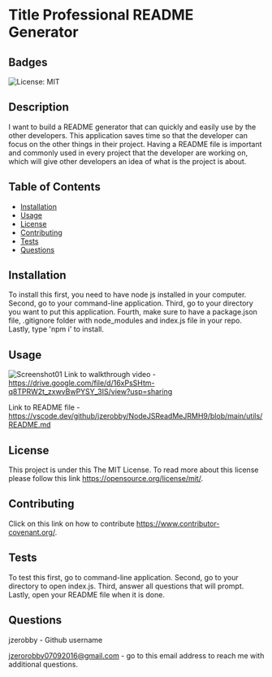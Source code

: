 # Title Professional README Generator

  ## Badges
  ![License: MIT](https://img.shields.io/badge/License-MIT-yellow.svg)

  ## Description
  I want to build a README generator that can quickly and easily use by the other developers. This application saves time so that the developer can focus on the other things in their project. Having a README file is important and commonly used in every project that the developer are working on, which will give other developers an idea of what is the project is about.

  ## Table of Contents
  
  - [Installation](#installation)
  - [Usage](#usage)
  - [License](#license)
  - [Contributing](#contributing)
  - [Tests](#tests)
  - [Questions](#questions)
  
  ## Installation
  To install this first, you need to have node js installed in your computer. Second, go to your command-line application. Third, go to your directory you want to put this application. Fourth, make sure to have a package.json file, .gitignore folder with node_modules and index.js file in your repo. Lastly, type 'npm i' to install.

  ## Usage
  ![Screenshot01](../assets/images/Screenshot%20(1080).png)
  Link to walkthrough video - https://drive.google.com/file/d/16xPsSHtm-q8TPRW2t_zxwvBwPYSY_3IS/view?usp=sharing

  Link to README file - https://vscode.dev/github/jzerobby/NodeJSReadMeJRMH9/blob/main/utils/README.md

  ## License
  This project is under this The MIT License. To read more about this license please follow this link https://opensource.org/license/mit/.

  ## Contributing
  Click on this link on how to contribute https://www.contributor-covenant.org/.
  
  ## Tests
  To test this first, go to command-line application. Second, go to your directory to open index.js. Third, answer all questions that will prompt. Lastly, open your README file when it is done.

  ## Questions
  jzerobby - Github username

  jzerorobby07092016@gmail.com - go to this email address to reach me with additional questions.

